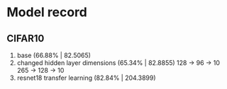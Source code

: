 # Model record

## CIFAR10

1. base (66.88% | 82.5065)
2. changed hidden layer dimensions (65.34% | 82.8855)
    128 -> 96 -> 10
    265 -> 128 -> 10
3. resnet18 transfer learning (82.84% | 204.3899)
